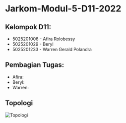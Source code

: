 # Jarkom-Modul-5-D11-2022

## Kelompok D11:

- 5025201006 - Afira Rolobessy
- 5025201029 - Beryl
- 5025201233 - Warren Gerald Polandra

## Pembagian Tugas:

- Afira:
- Beryl: 
- Warren: 

## Topologi

![Topologi](https://cdn.discordapp.com/attachments/856609726225973278/1049221475305009202/Screenshot_2426.png)
